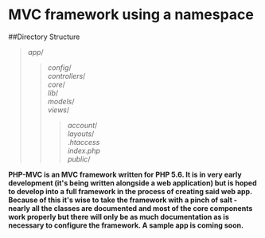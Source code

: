 MVC framework using a namespace
================================
##Directory Structure
> _app_/
>> _config_/<br>
>> _controllers_/<br>
>>_core_/<br>
 >>_lib_/<br>
>>_models_/<br>
>>_views_/
>>> _account_/<br>
>>> _layouts_/<br>
>._htaccess_<br>
>_index.php_<br>
>_public_/<br>

**PHP-MVC is an MVC framework written for PHP 5.6. It is in very early development (it's being written
 alongside a web application) but is hoped to develop into a full framework in the process of creating
  said web app. Because of this it's wise to take the framework with a pinch of salt - nearly all the
   classes are documented and most of the core components work properly but there will only be as much
    documentation as is necessary to configure the framework. A sample app is coming soon.**
